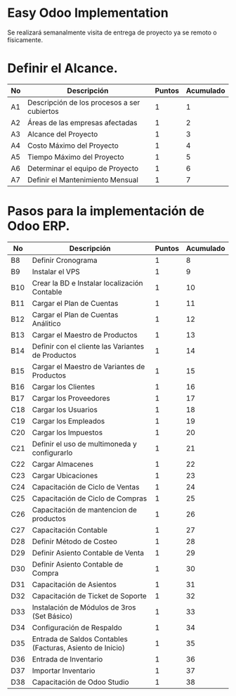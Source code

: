 
# Easy Odoo Implementation
Se realizará semanalmente visita de entrega de proyecto ya se remoto o físicamente.

# Definir el Alcance.
No | Descripción | Puntos | Acumulado
--- | --- | --- | ---
A1 | Descripción de los procesos a ser cubiertos | 1 | 1 |
A2 | Áreas de las empresas afectadas | 1 | 2 |
A3 | Alcance del Proyecto  | 1 | 3 |
A4 | Costo Máximo del Proyecto | 1 | 4 |
A5 | Tiempo Máximo del Proyecto | 1 | 5 |
A6 | Determinar el equipo de Proyecto | 1 | 6 |
A7 | Definir el Mantenimiento Mensual | 1 | 7 |

# Pasos para la implementación de Odoo ERP.

No | Descripción | Puntos | Acumulado
--- | --- | --- | ---
B8 | Definir Cronograma | 1 | 8 |
B9 | Instalar el VPS | 1 | 9 |
B10 | Crear la BD e Instalar localización Contable | 1 | 10 |
B11 | Cargar el Plan de Cuentas | 1 | 11 |
B12 | Cargar el Plan de Cuentas Análitico | 1 | 12 |
B13 | Cargar el Maestro de Productos | 1 | 13 |
B14 | Definir con el cliente las Variantes de Productos | 1 | 14 |
B15 | Cargar el Maestro de Variantes de Productos | 1 | 15 |
B16 | Cargar los Clientes | 1 | 16 |
B17 | Cargar los Proveedores | 1 | 17 |
C18 | Cargar los Usuarios | 1 | 18 |
C19 | Cargar los Empleados | 1 | 19 |
C20 | Cargar los Impuestos | 1 | 20 |
C21 | Definir el uso de multimoneda y configurarlo | 1 | 21 |
C22 | Cargar Almacenes | 1 | 22 |
C23 | Cargar Ubicaciones | 1 | 23 |
C24 | Capacitación de Ciclo de Ventas| 1 | 24 |
C25 | Capacitación de Ciclo de Compras| 1 | 25 |
C26 | Capacitación de mantencion de productos| 1 | 26 |
C27 | Capacitación Contable | 1 | 27 |
D28 | Definir Método de Costeo | 1 | 28 |
D29 | Definir Asiento Contable de Venta | 1 | 29 |
D30 | Definir Asiento Contable de Compra | 1 | 30 |
D31 | Capacitación de Asientos | 1 | 31 |
D32 | Capacitación de Ticket de Soporte | 1 | 32 |
D33 | Instalación de Módulos de 3ros (Set Básico) | 1 | 33 |
D34 | Configuración de Respaldo | 1 | 34 |
D35 | Entrada de Saldos Contables (Facturas, Asiento de Inicio) | 1 | 35 |
D36 | Entrada de Inventario | 1 | 36 |
D37 | Importar Inventario | 1 | 37 |
D38 | Capacitación de Odoo Studio | 1 | 38 |

